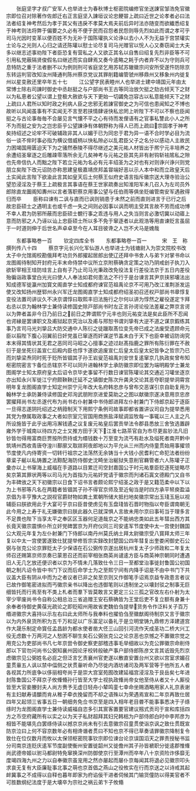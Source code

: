 <!-- { "loadSidebar": true } -->
　　张庭坚字才叔广安军人也举进士为春秋博士枢密院编修官坐送諌官邹浩免官徽宗即位召对除著作佐郎迁右正言庭坚入諌垣议论忠鲠甞上疏曰近世之论孝者必曰法法者绍复神考然后为孝于其父有违戾不孝莫大焉夫前后异时法亦随变而欲纎悉绍复于神考则法将弊于偏要之久必有不便于民而召怨者民怨则辱先烈如此而谓之孝可乎司马光因时变革以便百姓不为无补于国陈瓘执义论诤以去小人不为无益于宫禁瓘实士论与之光则人心归之请还陈瓘以慰士论尽复司马光赠官以恱人心又奏窃闻士大夫多以继志述事劝陛下者臣恐复有营私之人又欲正其名以自售曰绍复先烈非臣等不可引用私党蔽隔贤俊假名曰继述而实自肆焉又奏今逺略之耗于内者弃不以为守则兵可息特防之重于法者删不以为例则刑可省庭坚乞用苏轼苏辙徽宗问安所受遂忤防除京东转运判官改知汝州降通判陈州蔡京党议其罪削籍编管虢州移鼎州又移象州内徙复州以星变赦还里卒年五十七
　　江公望字民表睦州人也举进士建中靖国元年由太常博士除右司諌时御史中丞赵挺之与户部尚书王古等同治放欠挺之劾古倾天下之财以为私恵者公望以谓上登极大赦欲与天下更始一切蠲免岂容古以私意能倾天下之财上疏曰人君所以知时政之利病人臣之忠邪无若諌官御史之为可信也患闻知之不博也故听以风闻虽事有不实闻无不言至若挟情肆诬快私忿罔上听陛下不可以不察也臣闻挺之与古论事毎毎不合屡见言气懐不平之心有待而发俚语有之官事私讐此小人之所不为而挺之安为之岂忠臣乎公望諌诤有体朝野称为得人已而上疏曰宗固孝于神考矣持绍述之论牢不可破辅政非其人以媚于已为同忠于君为异一语不合时学必目为流俗一谈不侔时事必指为横议借威柄以快私隙必以乱君臣父子之名分以感动人主故民力困竭国用匮迫天下为之骚然泰陵不得尽继述之美元祐人材皆出于熈宁元丰培养之余遭绍圣窜逐之后雕疎零落所余无几矣神考与元祐之臣其先非有射钩斩袪隂私之隙也先帝信仇人而黜之陛下若立元祐为名必有元丰绍圣为之对也有对则诤兴诤兴则党朋立矣陛下改元诏防亦称思建皇极嘉靖庶邦盖甞端好恶以示人本中和而立政皇天后土实闻此言陛下欲渝此言其如皇天后土何蔡王似府史语言指斥徽宗送大理寺验治公望恐浸淫及于蔡王上疏极言其事语在蔡王世家疏奏出知淮阳军未几召入为左司员外郎除直龙圗阁知夀州以言者落职蔡京用事公望与任伯雨等俱坐贬编管南安军遇赦得归而卒
　　臣称曰谏有二讽与直而已讽则销患于未然之前而直则进言于已行之后故忠臣硕士之遇明主也或千虑一失之间则必因事以讽而明主受其言故不劳而成功博不幸人君为防邪所蔽而忠臣硕士覩行事之乖违与用人之失当则言必激切冀以动寤上意而防邪之人乃诬以讪上忠臣硕士所以多不免于窜逐者以此观浩等用直谏贬言虽屈于一时道则伸于后世名声卓卓至今在人耳目彼谗之人岂不犬马是媿哉













　　东都事略巻一百
　　钦定四库全书
　　东都事略卷一百一　　　宋　王　称　撰列传八十四
　　蔡京字元长兴化军仙游人也举进士为钱塘尉入为崇文院校书改太子中允馆阁校勘俄拜考功贠外郎擢起居郎出使辽还拜中书舍人与弟卞对掌书命以龙图阁待制知开封府元丰末命侍禁中议所立京附蔡确贪定策之功乃阴戒刽子执刀入欲斩宰相王珪防珪言上自有子乃止司马光秉政改免役法复行差役法京于五日内差役殆徧诣政事堂白光光曰使人人奉法如君何患法之不行于是台谏言其尹京挟邪壊法出知成德军徙瀛州加寳文阁直学士知成都府谏官范祖禹论京不可用乃改江淮荆浙发运使又改知扬州歴郓州永兴军迁龙图阁直学士知成都府绍圣初召还权戸部尚书章惇复变役法置司讲议久不决京谓惇曰取熙丰旧法施行之尔何以讲为惇然之雇役遂定卞拜右丞以京为翰林学士兼侍读修国史除戸部尚书时左正言孙谔论役法差雇之弊京言谔以为弊者盖非今日乃前日之前日之弊谓熙宁元丰也则元祐变法是矣此臣所不忍闻也谔縁是罢谏职文及甫狱起京究治以及甫与邢恕书谓刘挚有大逆不道之谋京鍜练其事乃言司马光刘挚吕大防交通中人陈衍之徒躐取髙位变先帝已成之法废受遗顾命元臣以翦陛下腹心羽翼前日奸党虽已窜逐而奸谋逆节盖未白于天下也臣幸被诏防询究本末得其情状其无君之恶同司马昭之心擅事之迹过赵髙指鹿之罪所有陈衍罪在不赦衍于是坐死衍盖宣仁后殿内臣也惇卞遂欲追废宣仁后皇太后皇太妃皆争之哲宗乃已而刘挚梁焘同时死于贬所皆锢其子孙王岩叟范祖禹刘安世复逺窜京几执政矣曾布知枢密院密言卞备位丞辖京不可以同升进翰林学士承防徽宗即位罢为端明殿学士兼龙图阁学士知太原府皇太后诏令京毕史事留不行数日谏官陈瓘论其交通近习瓘坐逐京亦出知永兴军徙江宁府颇鞅鞅迁延不之镇御史陈次升龚夬交论其恶夺职提举洞霄宫明年复龙图阁直学士知定州崇宁元年改大名府韩忠彦与曾布交恶谋引京自助复用为翰林学士承防兼侍读修国史邓洵武朋附京进爱莫助之之图以献徽宗遂决意用京忠彦罢擢拜尚书左丞遂代布为尚书右仆射兼中书侍郎进拜左仆射兼门下侍郎京起于逐臣一旦得志遂阴托绍述之柄箝制天下用熙宁条例司故事即都省置讲议司自为提举悉用其党为僚属取政事之大者如宗室宂官国用商旅盐泽赋调监牧每一事辄以三人主之凡所设施皆于此乎出用冯澥钱遹之议复废元祐皇后罢贡举法令郡县悉放三舍攷选置辟雍外学于城南以待四方之士又推方田于天下江淮七路茶官自为市尽更盐钞法凡旧钞皆勿得用富商巨贾按所赍持或为缗钱数十万至变为流丐有赴水及缢死者南开黔中筑靖州西收青唐夺湟川鄯廓又取牂牁夜郎地以为平允从三州而内侍童贯始用事擢领节度使凡内侍寄资一切转行祖宗之法荡然无余铸当十大钱小民耆利亡命犯法者纷纷章楶子綖以私铸置之法黥配海防侍御史沈畸坐治綖狱失意削官羇管者六人陈瓘子正彚亦以上书窜海上威福在手道路以目累迁司空封嘉国公于时元祐羣臣贬逐死徙略尽矣京第其罪状两等以司马光为首指为元祐奸党请于徽宗而刋诸石寘文德殿门又自书为丰碑攽之天下初徽宗以日食下诏书言者颇论熙宁绍圣之政于是又籍范柔中以下以为上书邪等凡名在两籍者皆锢其子孙不得官京师及至近甸当是时四方承平帑庾盈溢京倡为丰亨豫大之説视官爵财物如粪土累朝所储大抵扫地矣徽宗常出玉琖玉巵以视辅臣曰朕欲用此于大宴可乎京曰臣昔使虏见有玉盘琖皆石晋时物指以夸臣谓南朝无此今用之上寿于礼无嫌徽宗曰朕此器久已就深惧人言故未用尔京曰事茍当于理多言不足畏也陛下当享太平之奉区区玉器何足道哉京之不能纳忠类如此五年彗出西方其长竟天徽宗震惧仆所立奸党碑罢京为开府仪同三司安逺军节度使中太一宫使封魏国公大观元年复为左仆射兼门下侍郎以南丹州莫氏纳土拜太尉徽宗受八寳拜太师三年复以中太一宫使罢遂致仕犹提举修哲宗实録改封楚国公四年彗复出奎娄闲御史石公弼与张克公论京罪贬太子少保语在石公弼传京遂出居杭州复太子少师政和二年复太师召还赐第京师京奏已蒙恩召还而前宰相张商英尚谴逺方臣与商英神宗朝同时遭遇旧人无几乞放还便识者以京为不情未几落致仕令三日一至都堂治事徙封鲁国公初国朝之制凡诏令皆中书门下议而后命学士为之至熙宁间有内降手诏是不由中书门下共议盖大臣有阴从中而为之者议者已非之矣至京则又作御笔手诏焉京益专政患言者议已故作御笔密进拟而丐徽宗亲书以降出也违御笔则以违制坐之以壊封驳之制事无巨细皆托而行焉至有不类上札者而羣下皆莫敢言又更定三公三孤之官改左右仆射为太宰少宰废尚书令自称公相总治三省追赠王安石蔡确皆为王堂后吏不复立额有身兼十余奉者侍御史黄葆光疏论之即贬昭州用故省吏魏伯刍提举货务令作泛料关子百万缗进徽宗大喜持以示左右曰此太师所与我奉料也擢伯刍至徽猷阁待制京又言于徽宗以为内外泉货所积为五千万和足以广乐富足以备礼于是立明堂铸九鼎修方泽建道宫作大晟乐制定命寳任孟昌龄为都水使者凿大伾三山回引河流作天成圣功二桥大兴工役无虑数十万两河之人愁困不聊生矣石公弼张克公之论京恶也京憾之不置徽宗觉之用克公为吏部尚书凡七年京尝令御史察吏部稽违事毛举细故以为克公罪徽宗命削侍郎以下官勿问尚书公弼知襄州因论牙校转般破产事户部侍郎陈彦文言其诋毁先烈京虑徽宗见公弼姓名必庇之但泛言乞责襄州官吏遂以散直安置台州又欲以宫室求媚召童贯軰五人讽以禁中偪侧之状贯軰听命乃尽徙内酒坊诸司及两军营等于他所五人者各视其力所底争以侈丽相夸尚于是崇大宫室苑囿改建延福宫浸淫及于艮岳矣七年进封陈鲁国公不拜京子攸鞗翛孙行皆至大学士视执政鞗尚帝女他至侍从者又十人厮役皆至大官妾媵封夫人尚方赉予无虚日轻舟小辇鸣銮七幸命坐赐酒略用家人礼京表谢有主妇献寿请釂而肯从稚子牵衣挽留而不却之语殊以为荣遇焉宣和二年京再致仕居四年又起领三省事五日一朝细务免佥书京至是四入相年老目昬不能事事悉决于子绦绦时为龙图阁直学士兼侍读威福自恣多引其賔客置要官建议剏式贡司于宣和库括四方之币空府藏所有以实之以为天子私财超拜其妇兄韩梠为户部侍郎白时中李邦彦为相皆不能堪先白罢绦侍读以撼京京尚未有引去意徽宗召童贯使诣京讽之致仕贯既宣防京泣曰上何不容京数年必有相谗谮者贯曰不知也京不得已草奏请罪徽宗降制复令致仕在位仅数月而攸以太保领枢密院事钦宗即位谏台论京误国滔天之罪责授秘书监分司南京连贬庆逺军节度副使衡州安置徙韶州又徙儋州其子孙皆褫职分徙逺郡惟鞗尚武德帝姬以驸马都尉特免窜换深州防御使京行至潭州而卒年八十京资险诈侈靡无度竭四海九州之力以自奉徽宗虽宠用之然亦屡起而屡仆京每闻其将退必见徽宗叩头求哀无复有大臣廉耻事北事之萌也京首倡之燕山之役攸实在行而京送之以诗戒其起衅冀事之不成得以自释也暮年即家为府谄佞干进者伺候其门输货僮防以得美官者不可胜数纲纪法度于是大壊卒为宗社之祸云弟卞子攸翛
